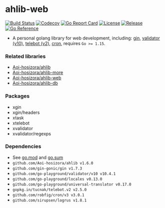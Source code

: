 # ahlib-web

[![Build Status](https://travis-ci.com/Aoi-hosizora/ahlib-web.svg?branch=master)](https://travis-ci.com/Aoi-hosizora/ahlib-web)
[![Codecov](https://codecov.io/gh/Aoi-hosizora/ahlib-web/branch/master/graph/badge.svg)](https://codecov.io/gh/Aoi-hosizora/ahlib-web)
[![Go Report Card](https://goreportcard.com/badge/github.com/Aoi-hosizora/ahlib-web)](https://goreportcard.com/report/github.com/Aoi-hosizora/ahlib-web)
[![License](http://img.shields.io/badge/license-mit-blue.svg)](./LICENSE)
[![Release](https://img.shields.io/github/v/release/Aoi-hosizora/ahlib-web)](https://github.com/Aoi-hosizora/ahlib-web/releases)
[![Go Reference](https://pkg.go.dev/badge/github.com/Aoi-hosizora/ahlib-web.svg)](https://pkg.go.dev/github.com/Aoi-hosizora/ahlib-web)

+ A personal golang library for web development, including: [gin](https://github.com/gin-gonic/gin), [validator (v10)](https://github.com/go-playground/validator),
  [telebot (v2)](https://github.com/tucnak/telebot), [cron](https://github.com/robfig/cron), requires `Go >= 1.15`.

### Related libraries

+ [Aoi-hosizora/ahlib](https://github.com/Aoi-hosizora/ahlib)
+ [Aoi-hosizora/ahlib-more](https://github.com/Aoi-hosizora/ahlib-more)
+ [Aoi-hosizora/ahlib-web](https://github.com/Aoi-hosizora/ahlib-web)
+ [Aoi-hosizora/ahlib-db](https://github.com/Aoi-hosizora/ahlib-db)

### Packages

+ xgin
+ xgin/headers
+ xtask
+ xtelebot
+ xvalidator
+ xvalidator/regexps

### Dependencies

+ See [go.mod](./go.mod) and [go.sum](./go.sum)
+ `github.com/Aoi-hosizora/ahlib v1.6.0`
+ `github.com/gin-gonic/gin v1.7.3`
+ `github.com/go-playground/validator/v10 v10.4.1`
+ `github.com/go-playground/locales v0.13.0`
+ `github.com/go-playground/universal-translator v0.17.0`
+ `gopkg.in/tucnak/telebot.v2 v2.5.0`
+ `github.com/robfig/cron/v3 v3.0.1`
+ `github.com/sirupsen/logrus v1.8.1`
